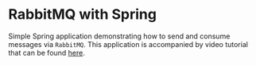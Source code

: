 # **RabbitMQ with Spring**

Simple Spring application demonstrating how to send and consume messages via `RabbitMQ`.
This application is accompanied by video tutorial that can be found [here](https://www.youtube.com/playlist?list=PLXy8DQl3058OZ34cQtHFgF-0p6EFZhR8x).